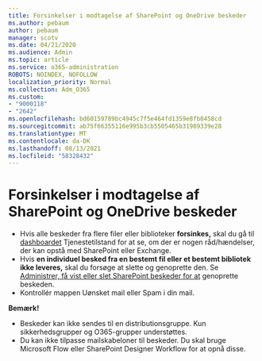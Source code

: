 ```yaml
---
title: Forsinkelser i modtagelse af SharePoint og OneDrive beskeder
ms.author: pebaum
author: pebaum
manager: scotv
ms.date: 04/21/2020
ms.audience: Admin
ms.topic: article
ms.service: o365-administration
ROBOTS: NOINDEX, NOFOLLOW
localization_priority: Normal
ms.collection: Adm_O365
ms.custom:
- "9000118"
- "2642"
ms.openlocfilehash: bd60159789bc4945c7f5e464fd1359e8fb8458cd
ms.sourcegitcommit: ab75f66355116e995b3cb5505465b31989339e28
ms.translationtype: MT
ms.contentlocale: da-DK
ms.lasthandoff: 08/13/2021
ms.locfileid: "58328432"
---
```

# <a name="delays-in-receiving-sharepoint-and-onedrive-alerts"></a>Forsinkelser i modtagelse af SharePoint og OneDrive beskeder

- Hvis alle beskeder fra flere filer eller biblioteker **forsinkes,** skal du gå til [dashboardet](https://portal.office.com/adminportal/home?ref=/servicehealth) Tjenestetilstand for at se, om der er nogen råd/hændelser, der kan opstå med SharePoint eller Exchange.
- Hvis **en individuel besked fra en bestemt fil eller et bestemt bibliotek ikke leveres,** skal du forsøge at slette og genoprette den. Se [Administrer, få vist eller slet SharePoint beskeder for at](https://support.microsoft.com/office/99dfb19c-9a90-4a8c-aba1-aa8c8afb0de2) genoprette beskeden.
- Kontrollér mappen Uønsket mail eller Spam i din mail.

**Bemærk!**
- Beskeder kan ikke sendes til en distributionsgruppe. Kun sikkerhedsgrupper og O365-grupper understøttes.
- Du kan ikke tilpasse mailskabeloner til beskeder. Du skal bruge Microsoft Flow eller SharePoint Designer Workflow for at opnå disse.
